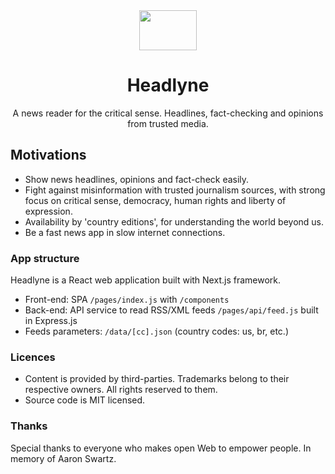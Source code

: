 <div align="center">
  <a href="https://headlyne.vercel.app/">
    <img width="92" height="64" src="https://headlyne.vercel.app/images/headlyne-logo-color.svg">
  </a>
</div>

<h1 align="center">
Headlyne
</h1>
<p align="center">
A news reader for the critical sense. Headlines, fact-checking and opinions from trusted media.<br>
</p>

## Motivations

- Show news headlines, opinions and fact-check easily.
- Fight against misinformation with trusted journalism sources, with strong focus on critical sense, democracy, human rights and liberty of expression.
- Availability by 'country editions', for understanding the world beyond us.
- Be a fast news app in slow internet connections.

### App structure

Headlyne is a React web application built with Next.js framework.

- Front-end: SPA `/pages/index.js` with `/components`
- Back-end: API service to read RSS/XML feeds `/pages/api/feed.js` built in Express.js
- Feeds parameters: `/data/[cc].json` (country codes: us, br, etc.)

### Licences

* Content is provided by third-parties. Trademarks belong to their respective owners. All rights reserved to them. 
* Source code is MIT licensed.

### Thanks

Special thanks to everyone who makes open Web to empower people. In memory of Aaron Swartz.